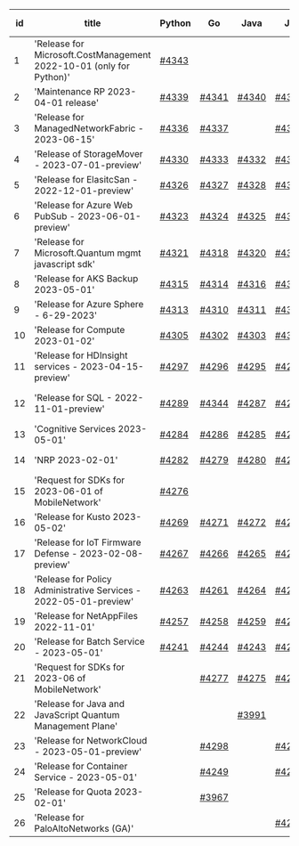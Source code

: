 | id | title | Python | Go | Java | Js | created date | target date | status |
| ------ | ------ | ------ | ------ | ------ | ------ | ------ | ------ | :-----: |
| 1 | 'Release for Microsoft.CostManagement 2022-10-01 (only for Python)'  | [#4343](https://github.com/Azure/sdk-release-request/issues/4343)  |  |  |  | 07-19 | 08-25 |  |
| 2 | 'Maintenance RP 2023-04-01 release'  | [#4339](https://github.com/Azure/sdk-release-request/issues/4339)  | [#4341](https://github.com/Azure/sdk-release-request/issues/4341)  | [#4340](https://github.com/Azure/sdk-release-request/issues/4340)  | [#4342](https://github.com/Azure/sdk-release-request/issues/4342)  | 07-15 | 08-25 |  |
| 3 | 'Release for ManagedNetworkFabric - 2023-06-15'  | [#4336](https://github.com/Azure/sdk-release-request/issues/4336)  | [#4337](https://github.com/Azure/sdk-release-request/issues/4337)  |  | [#4338](https://github.com/Azure/sdk-release-request/issues/4338)  | 07-13 | 07-28 |  |
| 4 | 'Release of StorageMover - 2023-07-01-preview'  | [#4330](https://github.com/Azure/sdk-release-request/issues/4330)  | [#4333](https://github.com/Azure/sdk-release-request/issues/4333)  | [#4332](https://github.com/Azure/sdk-release-request/issues/4332)  | [#4331](https://github.com/Azure/sdk-release-request/issues/4331)  | 07-11 | 07-28 |  |
| 5 | 'Release for ElasitcSan - 2022-12-01-preview'  | [#4326](https://github.com/Azure/sdk-release-request/issues/4326)  | [#4327](https://github.com/Azure/sdk-release-request/issues/4327)  | [#4328](https://github.com/Azure/sdk-release-request/issues/4328)  | [#4329](https://github.com/Azure/sdk-release-request/issues/4329)  | 07-11 | 07-28 |  |
| 6 | 'Release for Azure Web PubSub - 2023-06-01-preview'  | [#4323](https://github.com/Azure/sdk-release-request/issues/4323)  | [#4324](https://github.com/Azure/sdk-release-request/issues/4324)  | [#4325](https://github.com/Azure/sdk-release-request/issues/4325)  | [#4322](https://github.com/Azure/sdk-release-request/issues/4322)  | 07-10 | 07-28 |  |
| 7 | 'Release for Microsoft.Quantum mgmt javascript sdk'  | [#4321](https://github.com/Azure/sdk-release-request/issues/4321)  | [#4318](https://github.com/Azure/sdk-release-request/issues/4318)  | [#4320](https://github.com/Azure/sdk-release-request/issues/4320)  | [#4319](https://github.com/Azure/sdk-release-request/issues/4319)  | 07-07 | 07-28 |  |
| 8 | 'Release for AKS Backup 2023-05-01'  | [#4315](https://github.com/Azure/sdk-release-request/issues/4315)  | [#4314](https://github.com/Azure/sdk-release-request/issues/4314)  | [#4316](https://github.com/Azure/sdk-release-request/issues/4316)  | [#4317](https://github.com/Azure/sdk-release-request/issues/4317)  | 07-03 | 07-28 |  |
| 9 | 'Release for Azure Sphere - 6-29-2023'  | [#4313](https://github.com/Azure/sdk-release-request/issues/4313)  | [#4310](https://github.com/Azure/sdk-release-request/issues/4310)  | [#4311](https://github.com/Azure/sdk-release-request/issues/4311)  | [#4307](https://github.com/Azure/sdk-release-request/issues/4307)  | 06-29 | 07-28 |  |
| 10 | 'Release for Compute 2023-01-02'  | [#4305](https://github.com/Azure/sdk-release-request/issues/4305)  | [#4302](https://github.com/Azure/sdk-release-request/issues/4302)  | [#4303](https://github.com/Azure/sdk-release-request/issues/4303)  | [#4304](https://github.com/Azure/sdk-release-request/issues/4304)  | 06-29 | 07-28 |  |
| 11 | 'Release for HDInsight services - 2023-04-15-preview'  | [#4297](https://github.com/Azure/sdk-release-request/issues/4297)  | [#4296](https://github.com/Azure/sdk-release-request/issues/4296)  | [#4295](https://github.com/Azure/sdk-release-request/issues/4295)  | [#4294](https://github.com/Azure/sdk-release-request/issues/4294)  | 06-28 | 07-28 |  |
| 12 | 'Release for SQL - 2022-11-01-preview'  | [#4289](https://github.com/Azure/sdk-release-request/issues/4289)  | [#4344](https://github.com/Azure/sdk-release-request/issues/4344)  | [#4287](https://github.com/Azure/sdk-release-request/issues/4287)  | [#4288](https://github.com/Azure/sdk-release-request/issues/4288)  | 06-27 | 07-28 | Hold on by Python/ |
| 13 | 'Cognitive Services 2023-05-01'  | [#4284](https://github.com/Azure/sdk-release-request/issues/4284)  | [#4286](https://github.com/Azure/sdk-release-request/issues/4286)  | [#4285](https://github.com/Azure/sdk-release-request/issues/4285)  | [#4283](https://github.com/Azure/sdk-release-request/issues/4283)  | 06-27 | 07-28 |  |
| 14 | 'NRP 2023-02-01'  | [#4282](https://github.com/Azure/sdk-release-request/issues/4282)  | [#4279](https://github.com/Azure/sdk-release-request/issues/4279)  | [#4280](https://github.com/Azure/sdk-release-request/issues/4280)  | [#4281](https://github.com/Azure/sdk-release-request/issues/4281)  | 06-26 | 07-28 |  |
| 15 | 'Request for SDKs for 2023-06-01 of MobileNetwork'  | [#4276](https://github.com/Azure/sdk-release-request/issues/4276)  |  |  |  | 06-26 | 07-28 |  |
| 16 | 'Release for Kusto 2023-05-02'  | [#4269](https://github.com/Azure/sdk-release-request/issues/4269)  | [#4271](https://github.com/Azure/sdk-release-request/issues/4271)  | [#4272](https://github.com/Azure/sdk-release-request/issues/4272)  | [#4270](https://github.com/Azure/sdk-release-request/issues/4270)  | 06-25 | 07-28 |  |
| 17 | 'Release for IoT Firmware Defense - 2023-02-08-preview'  | [#4267](https://github.com/Azure/sdk-release-request/issues/4267)  | [#4266](https://github.com/Azure/sdk-release-request/issues/4266)  | [#4265](https://github.com/Azure/sdk-release-request/issues/4265)  | [#4268](https://github.com/Azure/sdk-release-request/issues/4268)  | 06-23 | 07-28 |  |
| 18 | 'Release for Policy Administrative Services - 2022-05-01-preview'  | [#4263](https://github.com/Azure/sdk-release-request/issues/4263)  | [#4261](https://github.com/Azure/sdk-release-request/issues/4261)  | [#4264](https://github.com/Azure/sdk-release-request/issues/4264)  | [#4262](https://github.com/Azure/sdk-release-request/issues/4262)  | 06-21 | 07-28 |  |
| 19 | 'Release for NetAppFiles 2022-11-01'  | [#4257](https://github.com/Azure/sdk-release-request/issues/4257)  | [#4258](https://github.com/Azure/sdk-release-request/issues/4258)  | [#4259](https://github.com/Azure/sdk-release-request/issues/4259)  | [#4260](https://github.com/Azure/sdk-release-request/issues/4260)  | 06-21 | 07-28 |  |
| 20 | 'Release for Batch Service - 2023-05-01'  | [#4241](https://github.com/Azure/sdk-release-request/issues/4241)  | [#4244](https://github.com/Azure/sdk-release-request/issues/4244)  | [#4243](https://github.com/Azure/sdk-release-request/issues/4243)  | [#4242](https://github.com/Azure/sdk-release-request/issues/4242)  | 06-13 | 07-28 |  |
| 21 | 'Request for SDKs for 2023-06 of MobileNetwork'  |  | [#4277](https://github.com/Azure/sdk-release-request/issues/4277)  | [#4275](https://github.com/Azure/sdk-release-request/issues/4275)  | [#4278](https://github.com/Azure/sdk-release-request/issues/4278)  | 06-26 | 07-28 |  |
| 22 | 'Release for Java and JavaScript Quantum Management Plane'  |  |  | [#3991](https://github.com/Azure/sdk-release-request/issues/3991)  |  | 03-24 | 04-28 | Hold on by Java/ |
| 23 | 'Release for NetworkCloud - 2023-05-01-preview'  |  | [#4298](https://github.com/Azure/sdk-release-request/issues/4298)  |  | [#4299](https://github.com/Azure/sdk-release-request/issues/4299)  | 06-28 | 07-28 |  |
| 24 | 'Release for Container Service - 2023-05-01'  |  | [#4249](https://github.com/Azure/sdk-release-request/issues/4249)  |  | [#4247](https://github.com/Azure/sdk-release-request/issues/4247)  | 06-14 | 07-28 |  |
| 25 | 'Release for Quota 2023-02-01'  |  | [#3967](https://github.com/Azure/sdk-release-request/issues/3967)  |  |  | 03-22 | 04-28 | Hold on by Go/ |
| 26 | 'Release for PaloAltoNetworks (GA)'  |  |  |  | [#4238](https://github.com/Azure/sdk-release-request/issues/4238)  | 06-09 | 07-14 |  |
